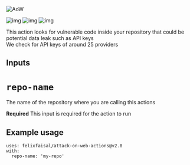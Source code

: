 
![AoW](https://i.imgur.com/XLc696Q.gif)

![img](https://img.shields.io/github/workflow/status/felixfaisal/attack-on-web-actions/analyzer?style=for-the-badge)
![img](https://img.shields.io/github/languages/code-size/felixfaisal/attack-on-web-actions?style=for-the-badge)
![img](https://img.shields.io/github/stars/felixfaisal/attack-on-web-actions?style=for-the-badge)


This action looks for vulnerable code inside your repository that could be potential data leak such as API keys <br>
We check for API keys of around 25 providers 

## Inputs

# `repo-name`
The name of the repository where you are calling this actions 

**Required** This input is required for the action to run

## Example usage

```
uses: felixfaisal/attack-on-web-actions@v2.0
with:
  repo-name: 'my-repo'
```
